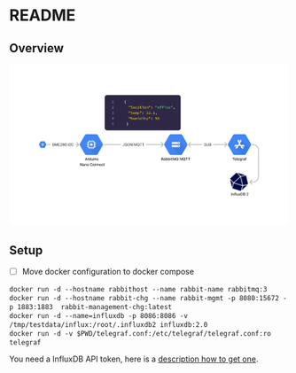 # README

## Overview
![Overview Diagram](diagram.png)

## Setup
- [ ] Move docker configuration to docker compose

```
docker run -d --hostname rabbithost --name rabbit-name rabbitmq:3
docker run -d --hostname rabbit-chg --name rabbit-mgmt -p 8080:15672 -p 1883:1883  rabbit-management-chg:latest
docker run -d --name=influxdb -p 8086:8086 -v  /tmp/testdata/influx:/root/.influxdb2 influxdb:2.0
docker run -d -v $PWD/telegraf.conf:/etc/telegraf/telegraf.conf:ro telegraf
```

You need a InfluxDB API token, here is a [description how to get one](https://docs.influxdata.com/influxdb/cloud/security/tokens/create-token/).
